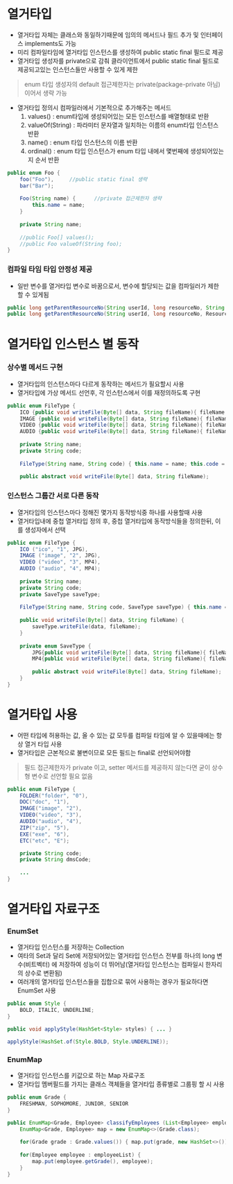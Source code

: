 # 열거타입 
* 열거타입 자체는 클래스와 동일하기때문에 임의의 메서드나 필드 추가 및 인터페이스 implements도 가능
* 미리 컴파일타임에 열거타입 인스턴스를 생성하여 public static final 필드로 제공
* 열거타입 생성자를 private으로 감춰 클라이언트에서 public static final 필드로 제공되고있는 인스턴스들만 사용할 수 있게 제한
> enum 타입 생성자의 default 접근제한자는 private(package-private 아님) 이어서 생략 가능
* 열거타입 정의시 컴파일러에서 기본적으로 추가해주는 메서드
    1. values() : enum타입에 생성되어있는 모든 인스턴스를 배열형태로 반환
    2. valueOf(String) : 파라미터 문자열과 일치하는 이름의 enum타입 인스턴스 반환
	3. name() : enum 타입 인스턴스의 이름 반환
	4. ordinal() : enum 타입 인스턴스가 enum 타입 내에서 몇번째에 생성되어있는지 순서 반환 

```java
public enum Foo {
	foo("Foo"),		//public static final 생략
	bar("Bar");
	
	Foo(String name) {		//private 접근제한자 생략
		this.name = name;
	}
	
	private String name;
	
	//public Foo[] values();
	//public Foo valueOf(String foo);
}
```

### 컴파일 타임 타입 안정성 제공
* 일반 변수를 열거타입 변수로 바꿈으로서, 변수에 할당되는 값을 컴파일러가 제한 할 수 있게됨
```java
public long getParentResourceNo(String userId, long resourceNo, String resourceType) {}		//resourceType에 String타입의 어떠한 값을 넣어도 컴파일 에러가 발생하지 않는다. 
public long getParentResourceNo(String userId, long resourceNo, ResourceType resourceType) {}		//ResourceType enum에 생성되어있는 인스턴스가 아닌 값을 넣으면 컴파일 에러가 발생한다.
``` 


# 열거타입 인스턴스 별 동작
### 상수별 메서드 구현
* 열거타입의 인스턴스마다 다르게 동작하는 메서드가 필요할시 사용
* 열거타입에 가상 메서드 선언후, 각 인스턴스에서 이를 재정의하도록 구현
```java
public enum FileType {
	ICO {public void writeFile(Byte[] data, String fileName){ fileName += ".ico"; ...}} ("ico", "1"),
	IMAGE {public void writeFile(Byte[] data, String fileName){ fileName += ".jpg"; ...}} ("image", "2"),
	VIDEO {public void writeFile(Byte[] data, String fileName){ fileName += ".avi"; ...}} ("video", "3"),
	AUDIO {public void writeFile(Byte[] data, String fileName){ fileName += ".mp3"; ...}} ("audio", "4");
	
	private String name;
	private String code;
	
	FileType(String name, String code) { this.name = name; this.code = code; }
	
	public abstract void writeFile(Byte[] data, String fileName);
```

### 인스턴스 그룹간 서로 다른 동작
* 열거타입의 인스턴스마다 정해진 몇가지 동작방식중 하나를 사용할때 사용
* 열거타입내에 중첩 열거타입 정의 후, 중첩 열거타입에 동작방식들을 정의한뒤, 이를 생성자에서 선택
```java
public enum FileType {
	ICO ("ico", "1", JPG),
	IMAGE ("image", "2", JPG),
	VIDEO ("video", "3", MP4),
	AUDIO ("audio", "4", MP4);
	
	private String name;
   	private String code;
	private SaveType saveType;
	
	FileType(String name, String code, SaveType saveType) { this.name = name; this.code = code; this.saveType = saveType; }
	
	public void writeFile(Byte[] data, String fileName) {
		saveType.writeFile(data, fileName);
	}
	
	private enum SaveType {
		JPG{public void writeFile(Byte[] data, String fileName){ fileName += ".jpg"; ...}},
		MP4{public void writeFile(Byte[] data, String fileName){ fileName += ".mp4"; ...}};
		
		public abstract void writeFile(Byte[] data, String fileName);
	}
}
```

# 열거타입 사용
* 어떤 타입에 허용하는 값, 올 수 있는 값 모두를 컴파일 타임에 알 수 있을때에는 항상 열거 타입 사용 
* 열거타입은 근본적으로 불변이므로 모든 필드는 final로 선언되어야함
> 필드 접근제한자가 private 이고, setter 메서드를 제공하지 않는다면 굳이 상수형 변수로 선언할 필요 없음

```java
public enum FileType {
	FOLDER("folder", "0"),
	DOC("doc", "1"),
	IMAGE("image", "2"),
	VIDEO("video", "3"),
	AUDIO("audio", "4"),
	ZIP("zip", "5"),
	EXE("exe", "6"),
	ETC("etc", "E");

	private String code;
	private String dmsCode;
	
	...
}
```

# 열거타입 자료구조
### EnumSet
* 열거타입 인스턴스를 저장하는 Collection
* 여타의 Set과 달리 Set에 저장되어있는 열거타입 인스턴스 전부를 하나의 long 변수(비트벡터) 에 저장하여 성능이 더 뛰어남(열거타입 인스턴스는 컴파일시 한자리의 상수로 변환됨)
* 여러개의 열거타입 인스턴스들을 집합으로 묶어 사용하는 경우가 필요하다면 EnumSet 사용

```java
public enum Style {
	BOLD, ITALIC, UNDERLINE;
}

public void applyStyle(HashSet<Style> styles) {	... }

applyStyle(HashSet.of(Style.BOLD, Style.UNDERLINE));
``` 

### EnumMap
* 열거타입 인스턴스를 키값으로 하는 Map 자료구조 
* 열거타입 멤버필드를 가지는 클래스 객체들을 열거타입 종류별로 그룹핑 할 시 사용
```java
public enum Grade {
	FRESHMAN, SOPHOMORE, JUNIOR, SENIOR 
}

public EnumMap<Grade, Employee> classifyEmployees (List<Employee> employeeList) {
	EnumMap<Grade, Employee> map = new EnumMap<>(Grade.class);
	
	for(Grade grade : Grade.values()) { map.put(grade, new HashSet<>()); }
	
	for(Employee employee : employeeList) {
		map.put(employee.getGrade(), employee);
	}
}
```


